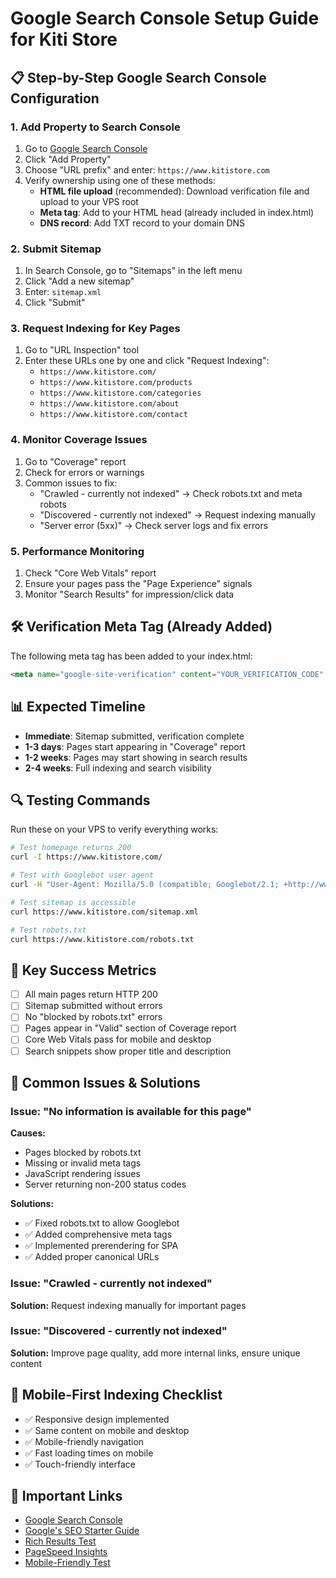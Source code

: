 # Google Search Console Setup Guide for Kiti Store

## 📋 Step-by-Step Google Search Console Configuration

### 1. Add Property to Search Console
1. Go to [Google Search Console](https://search.google.com/search-console)
2. Click "Add Property"
3. Choose "URL prefix" and enter: `https://www.kitistore.com`
4. Verify ownership using one of these methods:
   - **HTML file upload** (recommended): Download verification file and upload to your VPS root
   - **Meta tag**: Add to your HTML head (already included in index.html)
   - **DNS record**: Add TXT record to your domain DNS

### 2. Submit Sitemap
1. In Search Console, go to "Sitemaps" in the left menu
2. Click "Add a new sitemap"
3. Enter: `sitemap.xml`
4. Click "Submit"

### 3. Request Indexing for Key Pages
1. Go to "URL Inspection" tool
2. Enter these URLs one by one and click "Request Indexing":
   - `https://www.kitistore.com/`
   - `https://www.kitistore.com/products`
   - `https://www.kitistore.com/categories`
   - `https://www.kitistore.com/about`
   - `https://www.kitistore.com/contact`

### 4. Monitor Coverage Issues
1. Go to "Coverage" report
2. Check for errors or warnings
3. Common issues to fix:
   - "Crawled - currently not indexed" → Check robots.txt and meta robots
   - "Discovered - currently not indexed" → Request indexing manually
   - "Server error (5xx)" → Check server logs and fix errors

### 5. Performance Monitoring
1. Check "Core Web Vitals" report
2. Ensure your pages pass the "Page Experience" signals
3. Monitor "Search Results" for impression/click data

## 🛠️ Verification Meta Tag (Already Added)
The following meta tag has been added to your index.html:
```html
<meta name="google-site-verification" content="YOUR_VERIFICATION_CODE" />
```

## 📊 Expected Timeline
- **Immediate**: Sitemap submitted, verification complete
- **1-3 days**: Pages start appearing in "Coverage" report
- **1-2 weeks**: Pages may start showing in search results
- **2-4 weeks**: Full indexing and search visibility

## 🔍 Testing Commands
Run these on your VPS to verify everything works:

```bash
# Test homepage returns 200
curl -I https://www.kitistore.com/

# Test with Googlebot user agent
curl -H "User-Agent: Mozilla/5.0 (compatible; Googlebot/2.1; +http://www.google.com/bot.html)" https://www.kitistore.com/

# Test sitemap is accessible
curl https://www.kitistore.com/sitemap.xml

# Test robots.txt
curl https://www.kitistore.com/robots.txt
```

## 🎯 Key Success Metrics
- [ ] All main pages return HTTP 200
- [ ] Sitemap submitted without errors
- [ ] No "blocked by robots.txt" errors
- [ ] Pages appear in "Valid" section of Coverage report
- [ ] Core Web Vitals pass for mobile and desktop
- [ ] Search snippets show proper title and description

## 🚨 Common Issues & Solutions

### Issue: "No information is available for this page"
**Causes:**
- Pages blocked by robots.txt
- Missing or invalid meta tags
- JavaScript rendering issues
- Server returning non-200 status codes

**Solutions:**
- ✅ Fixed robots.txt to allow Googlebot
- ✅ Added comprehensive meta tags
- ✅ Implemented prerendering for SPA
- ✅ Added proper canonical URLs

### Issue: "Crawled - currently not indexed"
**Solution:** Request indexing manually for important pages

### Issue: "Discovered - currently not indexed"
**Solution:** Improve page quality, add more internal links, ensure unique content

## 📱 Mobile-First Indexing Checklist
- ✅ Responsive design implemented
- ✅ Same content on mobile and desktop
- ✅ Mobile-friendly navigation
- ✅ Fast loading times on mobile
- ✅ Touch-friendly interface

## 🔗 Important Links
- [Google Search Console](https://search.google.com/search-console)
- [Google's SEO Starter Guide](https://developers.google.com/search/docs/beginner/seo-starter-guide)
- [Rich Results Test](https://search.google.com/test/rich-results)
- [PageSpeed Insights](https://pagespeed.web.dev/)
- [Mobile-Friendly Test](https://search.google.com/test/mobile-friendly)
